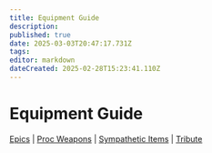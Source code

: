 ```yaml
---
title: Equipment Guide
description: 
published: true
date: 2025-03-03T20:47:17.731Z
tags: 
editor: markdown
dateCreated: 2025-02-28T15:23:41.110Z
---
```


# Equipment Guide

[Epics](/equipment-guide/epics) | [Proc Weapons](/equipment-guide/procs) | [Sympathetic Items](/equipment-guide/symp-items) | [Tribute](/equipment-guide/tribute)

